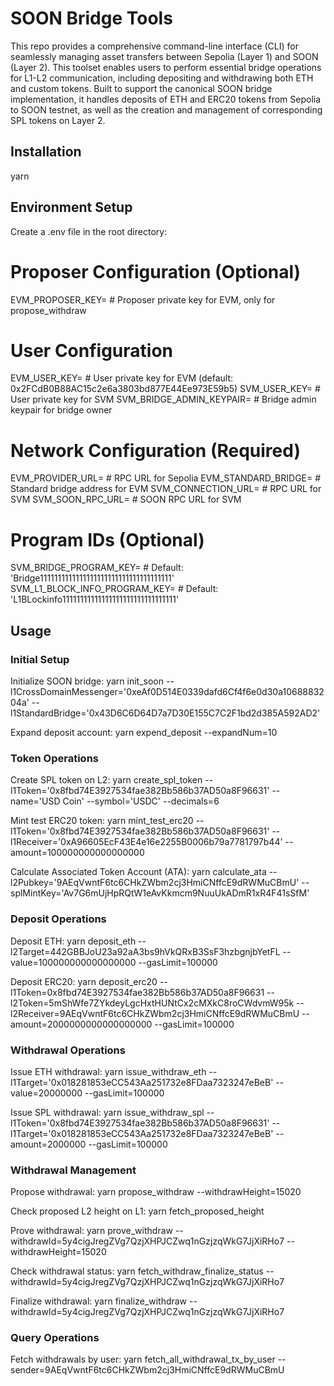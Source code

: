# SOON Bridge Tools

This repo provides a comprehensive command-line interface (CLI) for seamlessly managing asset transfers between Sepolia (Layer 1) and SOON (Layer 2). This toolset enables users to perform essential bridge operations for L1-L2 communication, including depositing and withdrawing both ETH and custom tokens. Built to support the canonical SOON bridge implementation, it handles deposits of ETH and ERC20 tokens from Sepolia to SOON testnet, as well as the creation and management of corresponding SPL tokens on Layer 2.

## Installation

yarn

## Environment Setup

Create a .env file in the root directory:

# Proposer Configuration (Optional)

EVM_PROPOSER_KEY= # Proposer private key for EVM, only for propose_withdraw

# User Configuration

EVM_USER_KEY= # User private key for EVM (default: 0x2FCdB0B88AC15c2e6a3803bd877E44Ee973E59b5)
SVM_USER_KEY= # User private key for SVM
SVM_BRIDGE_ADMIN_KEYPAIR= # Bridge admin keypair for bridge owner

# Network Configuration (Required)

EVM_PROVIDER_URL= # RPC URL for Sepolia
EVM_STANDARD_BRIDGE= # Standard bridge address for EVM
SVM_CONNECTION_URL= # RPC URL for SVM
SVM_SOON_RPC_URL= # SOON RPC URL for SVM

# Program IDs (Optional)

SVM_BRIDGE_PROGRAM_KEY= # Default: 'Bridge1111111111111111111111111111111111111'
SVM_L1_BLOCK_INFO_PROGRAM_KEY= # Default: 'L1BLockinfo11111111111111111111111111111111'

## Usage

### Initial Setup

Initialize SOON bridge:
yarn init_soon --l1CrossDomainMessenger='0xeAf0D514E0339dafd6Cf4f6e0d30a1068883204a' --l1StandardBridge='0x43D6C6D64D7a7D30E155C7C2F1bd2d385A592AD2'

Expand deposit account:
yarn expend_deposit --expandNum=10

### Token Operations

Create SPL token on L2:
yarn create_spl_token --l1Token='0x8fbd74E3927534fae382Bb586b37AD50a8F96631' --name='USD Coin' --symbol='USDC' --decimals=6

Mint test ERC20 token:
yarn mint_test_erc20 --l1Token='0x8fbd74E3927534fae382Bb586b37AD50a8F96631' --l1Receiver='0xA96605EcF43E4e16e2255B0006b79a7781797b44' --amount=100000000000000000

Calculate Associated Token Account (ATA):
yarn calculate_ata --l2Pubkey='9AEqVwntF6tc6CHkZWbm2cj3HmiCNffcE9dRWMuCBmU' --splMintKey='Av7G6mUjHpRQtW1eAvKkmcm9NuuUkADmR1xR4F41sSfM'

### Deposit Operations

Deposit ETH:
yarn deposit_eth --l2Target=442GBBJoU23a92aA3bs9hVkQRxB3SsF3hzbgnjbYetFL --value=100000000000000000 --gasLimit=100000

Deposit ERC20:
yarn deposit_erc20 --l1Token=0x8fbd74E3927534fae382Bb586b37AD50a8F96631 --l2Token=5mShWfe7ZYkdeyLgcHxtHUNtCx2cMXkC8roCWdvmW95k --l2Receiver=9AEqVwntF6tc6CHkZWbm2cj3HmiCNffcE9dRWMuCBmU --amount=2000000000000000000 --gasLimit=100000

### Withdrawal Operations

Issue ETH withdrawal:
yarn issue_withdraw_eth --l1Target='0x018281853eCC543Aa251732e8FDaa7323247eBeB' --value=20000000 --gasLimit=100000

Issue SPL withdrawal:
yarn issue_withdraw_spl --l1Token='0x8fbd74E3927534fae382Bb586b37AD50a8F96631' --l1Target='0x018281853eCC543Aa251732e8FDaa7323247eBeB' --amount=2000000 --gasLimit=100000

### Withdrawal Management

Propose withdrawal:
yarn propose_withdraw --withdrawHeight=15020

Check proposed L2 height on L1:
yarn fetch_proposed_height

Prove withdrawal:
yarn prove_withdraw --withdrawId=5y4cigJregZVg7QzjXHPJCZwq1nGzjzqWkG7JjXiRHo7 --withdrawHeight=15020

Check withdrawal status:
yarn fetch_withdraw_finalize_status --withdrawId=5y4cigJregZVg7QzjXHPJCZwq1nGzjzqWkG7JjXiRHo7

Finalize withdrawal:
yarn finalize_withdraw --withdrawId=5y4cigJregZVg7QzjXHPJCZwq1nGzjzqWkG7JjXiRHo7

### Query Operations

Fetch withdrawals by user:
yarn fetch_all_withdrawal_tx_by_user --sender=9AEqVwntF6tc6CHkZWbm2cj3HmiCNffcE9dRWMuCBmU
